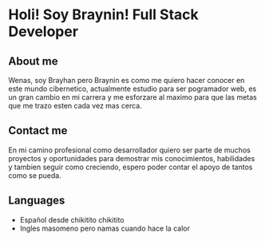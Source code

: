 # Holi! Soy Braynin! Full Stack Developer

## About me
Wenas, soy Brayhan pero Braynin es como me quiero hacer conocer en este mundo cibernetico, actualmente estudio para ser pogramador web, es un gran cambio en mi carrera y me esforzare al maximo para que las metas que me trazo esten cada vez mas cerca.

## Contact me
En mi camino profesional como desarrollador quiero ser parte de muchos proyectos y oportunidades para demostrar mis conocimientos, habilidades y tambien seguir como creciendo, espero poder contar el apoyo de tantos como se pueda.

## Languages
- Español desde chikitito chikitito
- Ingles masomeno pero namas cuando hace la calor
